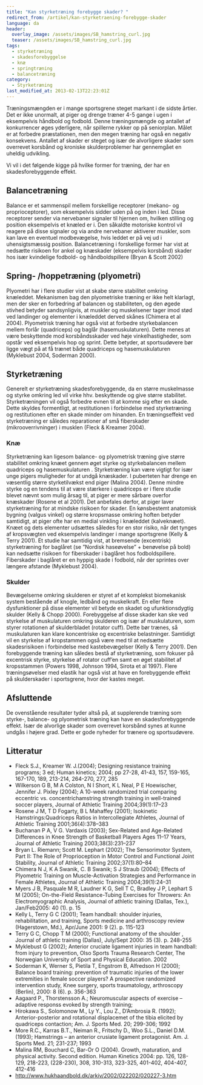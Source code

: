 ```yaml
---
title: "Kan styrketræning forebygge skader? "
redirect_from: /artikel/kan-styrketraening-forebygge-skader
language: da
header:
  overlay_image: /assets/images/SB_hamstring_curl.jpg
  teaser: /assets/images/SB_hamstring_curl.jpg
tags:
  - styrketræning
  - skadesforebyggelse
  - knæ
  - springtræning
  - balancetræning
category:
  - Styrketræning
last_modified_at: 2013-02-13T22:23:01Z
---
```


Træningsmængden er i mange sportsgrene steget markant i de sidste årtier. Det er ikke unormalt, at piger og drenge træner 4-5 gange i ugen i eksempelvis håndbold og fodbold. Denne træningsmængde og antallet af konkurrencer øges yderligere, når spillerne rykker op på seniorplan. Målet er at forbedre præstationen, men den megen træning har også en negativ konsekvens. Antallet af skader er steget og især de alvorligere skader som overrevet korsbånd og kroniske skulderproblemer har gennemgået en uheldig udvikling.

Vi vil i det følgende kigge på hvilke former for træning, der har en skadesforebyggende effekt.

Balancetræning
--------------

Balance er et sammenspil mellem forskellige receptorer (mekano- og proprioceptorer), som eksempelvis sidder uden på og inden i led. Disse receptorer sender via nervebaner signaler til hjernen om, hvilken stilling og position eksempelvis et knæled er i. Den såkaldte motoriske kontrol vil reagere på disse signaler og via andre nervebaner aktiverer muskler, som kan lave en eventuel modbevægelse, hvis leddet er på vej ud i uhensigtsmæssig position. Balancetræning i forskellige former har vist at nedsætte risikoen for ankel og knæskader (eksempelvis korsbånd) skader hos især kvindelige fodbold- og håndboldspillere (Bryan & Scott 2002)

Spring- /hoppetræning (plyometri)
---------------------------------

Plyometri har i flere studier vist at skabe større stabilitet omkring knæleddet. Mekanismen bag den plyometriske træning er ikke helt klarlagt, men der sker en forbedring af balancen og stabiliteten, og den øgede stivhed betyder sandsynligvis, at muskler og muskelsener tager imod stød ved landinger og elementer i knæleddet derved skånes (Chimera et al 2004). Plyometrisk træning har også vist at forbedre styrkebalancen mellem forlår (quadriceps) og baglår (hasemuskulaturen). Dette menes at være beskyttende mod korsbåndsskader ved høje vinkelhastigheder, som opstår ved eksempelvis hop og sprint. Dette betyder, at sportsudøvere bør ligge vægt på at få trænet både quadriceps og hasemuskulaturen (Myklebust 2004, Soderman 2000).

Styrketræning
-------------

Generelt er styrketræning skadesforebyggende, da en større muskelmasse og styrke omkring led vil virke hhv. beskyttende og give større stabilitet. Styrketræningen vil også forbedre evnen til at komme sig efter en skade. Dette skyldes formentligt, at restitutionen i forbindelse med styrketræning og restitutionen efter en skade minder om hinanden. En træningseffekt ved styrketræning er således reparationer af små fiberskader (mikrooverrivninger) i musklen (Fleck & Kreamer 2004).

### Knæ

Styrketræning kan ligesom balance- og plyometrisk træning give større stabilitet omkring knæet gennem øget styrke og styrkebalancen mellem quadriceps og hasemuskulaturen . Styrketræning kan være vigtigt for især unge pigers muligheder for at undgå knæskader. I puberteten har drenge en væsentlig større styrketilvækst end piger (Malina 2004). Denne mindre styrke og en tendens til at være stærkere i quadriceps er i flere studie blevet nævnt som mulig årsag til, at piger er mere sårbare overfor knæskader (Rosene et al 2001). Det anbefales derfor, at piger laver styrketræning for at mindske risikoen for skader. En kønsbestemt anatomisk bygning (valgus vinkel) og større kropsmasse omkring hoften betyder samtidigt, at piger ofte har en medial vinkling i knæleddet (kalveknæet). Knæet og dets elementer udsættes således for en stor risiko, når det tynges af kropsvægten ved eksempelvis landinger i mange sportsgrene (Kelly & Terry 2001). Et studie har samtidig vist, at bremsende (excentrisk) styrketræning for baglåret (se ”Nordisk haseøvelse” + benøvelse på bold) kan nedsætte risikoen for fiberskader i baglåret hos fodboldspillere. Fiberskader i baglåret er en hyppig skade i fodbold, når der sprintes over længere afstande (Myklebust 2004).

### Skulder

Bevægelserne omkring skulderen er styret af et komplekst biomekanisk system bestående af knogle, ledbånd og muskelkraft. En eller flere dysfunktioner på disse elementer vil betyde en skadet og ufunktionsdygtig skulder (Kelly & Chopp 2000). Forebyggelse af disse skader kan ske ved styrkelse af muskulaturen omkring skulderen og især af muskulaturen, som styrer rotationen af skulderbladet (rotator cuff). Dette bør trænes, så muskulaturen kan klare koncentriske og excentriske belastninger. Samtidigt vil en styrkelse af kropstammen også være med til at nedsætte skadesrisikoen i forbindelse med kastebevægelser (Kelly & Terry 2001). Den forebyggende træning kan således bestå af styrketræning, som fokuser på excentrisk styrke, styrkelse af rotator cuff’en samt en øget stabilitet af kropsstammen (Powers 1998, Johnson 1994, Sirota et al 1997). Flere træningsøvelser med elastik har også vist at have en forebyggende effekt på skulderskader i sportsgrene, hvor der kastes meget.

Afsluttende
-----------

De ovenstående resultater tyder altså på, at supplerende træning som styrke-, balance- og plyometrisk træning kan have en skadesforebyggende effekt. Især de alvorlige skader som overrevet korsbånd synes at kunne undgås i højere grad. Dette er gode nyheder for trænere og sportsudøvere.

Litteratur
----------

- Fleck S.J., Kreamer W. J.(2004); Designing resistance training programs; 3 ed; Human kinetics; 2004; pp 27-28, 41-43, 157, 159-165, 167-170, 189, 213-214, 264-270, 277, 285
- Wilkerson G B, M A Colston, N I Short, K L Neal, P E Hoewischer, Jennifer J. Pixley (2004); A 10-week randomized trial comparing eccentric vs. concentrichamstring strength training in well-trained soccer players, Journal of Athletic Training 2004;39(1):17–23
- Rosene J M, T D Fogarty, B L Mahaffey (2001); Isokinetic Hamstrings:Quadriceps Ratios in Intercollegiate Athletes, Journal of Athletic Training 2001;36(4):378–383
- Buchanan P A, V G. Vardaxis (2003); Sex-Related and Age-Related Differences in Knee Strength of Basketball Players Ages 11–17 Years, Journal of Athletic Training 2003;38(3):231–237
- Bryan L. Riemann; Scott M. Lephart (2002); The Sensorimotor System, Part II: The Role of Proprioception in Motor Control and Functional Joint Stability, Journal of Athletic Training 2002;37(1):80–84
- Chimera N J, K A Swanik, C. B Swanik; S J Straub (2004); Effects of Plyometric Training on Muscle-Activation Strategies and Performance in Female Athletes, Journal of Athletic Training 2004;39(1):24–31
- Myers J B, Pasquale M R, Laudner K G, Sell T C, Bradley J P, Lephart S M (2005); On-the-Field Resistance-Tubing Exercises for Throwers: An Electromyographic Analysis, Journal of athletic training (Dallas, Tex.), Jan/Feb2005: 40 (1). p. 15
- Kelly L, Terry G C (2001); Team handball: shoulder injuries, rehabilitation, and training, Sports medicine and arthroscopy review (Hagerstown, Md.), Apr/June 2001: 9 (2). p. 115-123
- Terry G C, Chopp T M (2000); Functional anatomy of the shoulder , Journal of athletic training (Dallas), July/Sept 2000: 35 (3). p. 248-255
- Myklebust G (2002); Anterior cruciate ligament injuries in team handball: from injury to prevention, Olso Sports Trauma Research Center, The Norwegian University of Sport and Physical Education. 2002
- Soderman K, Werner S, Pietila T, Engstrom B, Alfredson H (2000); Balance board training: prevention of traumatic injuries of the lower extremities in female soccer players? A prospective randomized intervention study, Knee surgery, sports traumatology, arthroscopy (Berlin), 2000: 8 (6). p. 356-363
- Aagaard P., Thorstensson A.; Neuromuscular aspects of exercise – adaptive responss evoked by strength training;
- Hirokawa S., Solomonow M., Ly Y., Lou Z., D’Ambrosia R. (1992); Anterior-posterior and rotational displacemet of the tibia elicited by quadriceps contaction; Am. J. Sports Med. 20; 299-306; 1992
- More R.C., Karras B.T., Neiman R., Fritschy D., Woo S.L., Daniel D.M. (1993); Hamstrings – an anterior crusiate ligament protagonist. Am. J. Sports Med. 21; 231-237; 1993
- Malina RM, Bouchard C, Bar-Or O (2004). Growth, maturation, and physical activity. Second edition. Human Kinetics 2004: pp. 126, 128-129, 218-223, (228-230), 308, 310-313, 323-325, 401-402, 404-407, 412-416
- <http://www.hukhaandbold.dk/arkiv/2002/022202/020227-3.htm>
